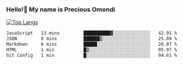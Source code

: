 ### Hello!👋 My name is Precious Omondi 

[![Top Langs](https://github-readme-stats.vercel.app/api/top-langs/?username=Presho99&langs_count=8&theme=dark)](https://github.com/Presho99/github-readme-stats)



<!--START_SECTION:waka-->

```txt
JavaScript   13 mins         ██████████▓░░░░░░░░░░░░░░   42.91 %
JSON         8 mins          ██████▒░░░░░░░░░░░░░░░░░░   25.89 %
Markdown     6 mins          █████░░░░░░░░░░░░░░░░░░░░   20.07 %
HTML         1 min           █▒░░░░░░░░░░░░░░░░░░░░░░░   05.97 %
Git Config   1 min           █░░░░░░░░░░░░░░░░░░░░░░░░   04.61 %
```

<!--END_SECTION:waka-->

